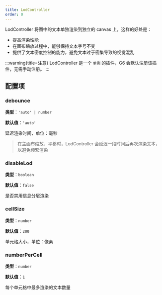 ```yaml
---
title: LodController
order: 0
---
```


LodController 将图中的文本单独渲染到独立的 canvas 上，这样的好处是：

- 提高渲染性能
- 在画布缩放过程中，能够保持文本字号不变
- 提供了文本密度控制的能力，避免文本过于密集导致的视觉混乱

:::warning{title=注意}
LodController 是一个 `单例` 的插件，G6 会默认注册该插件，无需手动注册。
:::

## 配置项

### debounce

**类型**：`'auto' | number`

**默认值**：`'auto'`

延迟渲染时间，单位：毫秒

> 在主画布缩放、平移时，LodController 会延迟一段时间后再次渲染文本，以避免频繁渲染

### disableLod

**类型**：`boolean`

**默认值**：`false`

是否禁用信息分层渲染

### cellSize

**类型**：`number`

**默认值**：`200`

单元格大小，单位：像素

### numberPerCell

**类型**：`number`

**默认值**：`1`

每个单元格中最多渲染的文本数量
